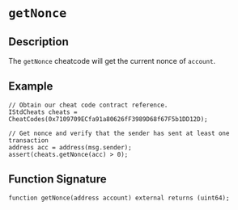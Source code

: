 # `getNonce`

## Description
The `getNonce` cheatcode will get the current nonce of `account`.

## Example
```solidity
// Obtain our cheat code contract reference.
IStdCheats cheats = CheatCodes(0x7109709ECfa91a80626fF3989D68f67F5b1DD12D);

// Get nonce and verify that the sender has sent at least one transaction
address acc = address(msg.sender);
assert(cheats.getNonce(acc) > 0);
```

## Function Signature
```solidity
function getNonce(address account) external returns (uint64);
```